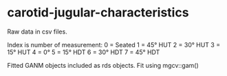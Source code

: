 # carotid-jugular-characteristics

Raw data in csv files.

Index is number of measurement:
0 = Seated
1 = 45° HUT
2 = 30° HUT
3 = 15° HUT
4 = 0°
5 = 15° HDT
6 = 30° HDT
7 = 45° HDT

Fitted GANM objects included as rds objects. Fit using mgcv::gam()
